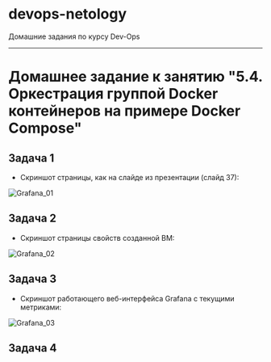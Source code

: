 # devops-netology
Домашние задания по курсу Dev-Ops

------

# Домашнее задание к занятию "5.4. Оркестрация группой Docker контейнеров на примере Docker Compose"


## Задача 1


 - Скриншот страницы, как на слайде из презентации (слайд 37):

 ![Grafana_01]( )
 

## Задача 2


 - Скриншот страницы свойств созданной ВМ:

 ![Grafana_02]( )


## Задача 3


 - Скриншот работающего веб-интерфейса Grafana с текущими метриками:

 ![Grafana_03]( )


## Задача 4